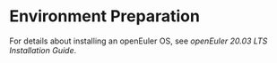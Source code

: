 # Environment Preparation<a name="EN-US_TOPIC_0213178451"></a>

For details about installing an openEuler OS, see  _openEuler 20.03 LTS Installation Guide_.

